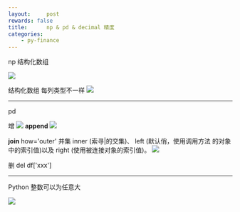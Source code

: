 ```yaml
---
layout:     post
rewards: false
title:      np & pd & decimal 精度
categories:
    - py-finance
---
```


np 结构化数组

![](https://cdn.jsdelivr.net/gh/631068264/img/006tNbRwgy1fv96fty84ej31kw0wvq65.jpg)

结构化数组 每列类型不一样
![](https://cdn.jsdelivr.net/gh/631068264/img/006tNbRwgy1fv96fybwxkj31kw0j1dik.jpg)

---

pd

增
![](https://cdn.jsdelivr.net/gh/631068264/img/006tNbRwgy1fv96jv1utuj31ka0f8q3n.jpg)
**append**
![](https://cdn.jsdelivr.net/gh/631068264/img/006tNbRwgy1fv96k43kj9j31kw0gy3zk.jpg)

**join** how='outer' 并集 inner (索寻|的交集)、 left (默认俏，使用调用方法 的对象中的索引值)以及 right (使用被连接对象的索引值)。
![](https://cdn.jsdelivr.net/gh/631068264/img/006tNbRwgy1fv96kbxfe9j31kw0mkjsr.jpg)

删
del df['xxx']

---

Python 整数可以为任意大

![](https://cdn.jsdelivr.net/gh/631068264/img/006tNbRwgy1fv96fcrou3j31kw0xxadj.jpg)